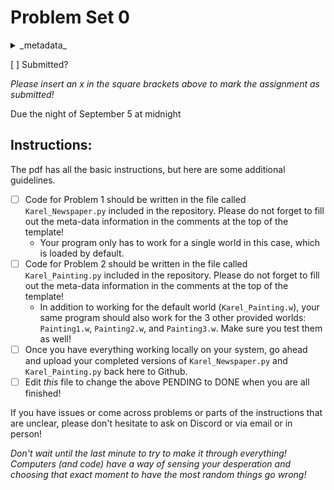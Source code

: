 # Problem Set 0
<details>
<summary>_metadata_</summary>
Category: problem-set
Points: 20
Due: 2021-09-05
</details>

[ ] Submitted?

_Please insert an x in the square brackets above to mark the assignment as submitted!_

Due the night of September 5 at midnight

## Instructions:
The pdf has all the basic instructions, but here are some additional guidelines.
- [ ] Code for Problem 1 should be written in the file called `Karel_Newspaper.py` included in the repository. Please do not forget to fill out the meta-data information in the comments at the top of the template!
	- Your program only has to work for a single world in this case, which is loaded by default.
- [ ] Code for Problem 2 should be written in the file called `Karel_Painting.py` included in the repository. Please do not forget to fill out the meta-data information in the comments at the top of the template!
	- In addition to working for the default world (`Karel_Painting.w`), your same program should also work for the 3 other provided worlds: `Painting1.w`, `Painting2.w`, and `Painting3.w`. Make sure you test them as well!
- [ ] Once you have everything working locally on your system, go ahead and upload your completed versions of `Karel_Newspaper.py` and `Karel_Painting.py` back here to Github.
- [ ] Edit _this_ file to change the above PENDING to DONE when you are all finished!

If you have issues or come across problems or parts of the instructions that are unclear, please don't hesitate to ask on Discord or via email or in person!

_Don't wait until the last minute to try to make it through everything! Computers (and code) have a way of sensing your desperation and choosing that exact moment to have the most random things go wrong!_
